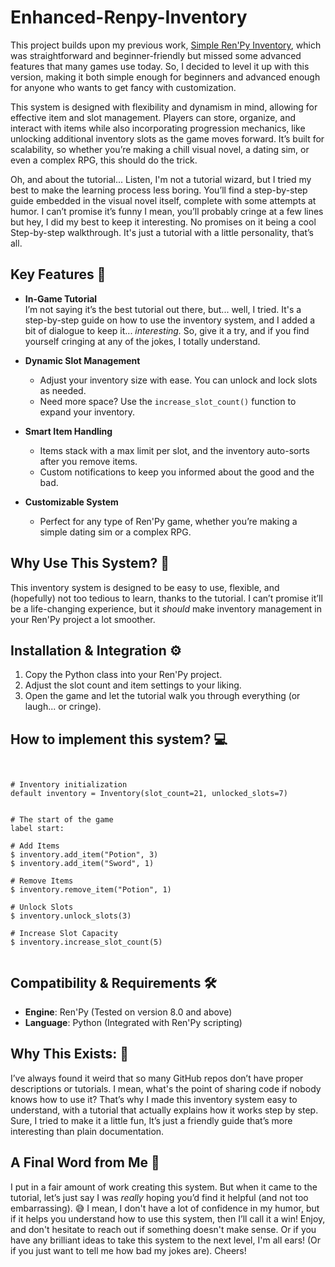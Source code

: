 # Enhanced-Renpy-Inventory  

This project builds upon my previous work, [Simple Ren'Py Inventory](https://github.com/Patchmonk/Simple-Renpy-Inventory?tab=readme-ov-file#simple-renpy-inventory), which was straightforward and beginner-friendly but missed some advanced features that many games use today. So, I decided to level it up with this version, making it both simple enough for beginners and advanced enough for anyone who wants to get fancy with customization.  

This system is designed with flexibility and dynamism in mind, allowing for effective item and slot management. Players can store, organize, and interact with items while also incorporating progression mechanics, like unlocking additional inventory slots as the game moves forward. It’s built for scalability, so whether you’re making a chill visual novel, a dating sim, or even a complex RPG, this should do the trick.  

Oh, and about the tutorial... Listen, I'm not a tutorial wizard, but I tried my best to make the learning process less boring. You’ll find a step-by-step guide embedded in the visual novel itself, complete with some attempts at humor. I can’t promise it’s funny I mean, you’ll probably cringe at a few lines but hey, I did my best to keep it interesting. No promises on it being a cool Step-by-step walkthrough. It's just a tutorial with a little personality, that’s all.  
 



## Key Features 🚀

- **In-Game Tutorial**  
  I’m not saying it’s the best tutorial out there, but... well, I tried. It's a step-by-step guide on how to use the inventory system, and I added a bit of dialogue to keep it... *interesting.* So, give it a try, and if you find yourself cringing at any of the jokes, I totally understand.  

- **Dynamic Slot Management**  
  - Adjust your inventory size with ease. You can unlock and lock slots as needed.  
  - Need more space? Use the `increase_slot_count()` function to expand your inventory.  

- **Smart Item Handling**  
  - Items stack with a max limit per slot, and the inventory auto-sorts after you remove items.  
  - Custom notifications to keep you informed about the good and the bad.  

- **Customizable System**  
  - Perfect for any type of Ren'Py game, whether you’re making a simple dating sim or a complex RPG.  

 

## Why Use This System? 🧐  
This inventory system is designed to be easy to use, flexible, and (hopefully) not too tedious to learn, thanks to the tutorial. I can’t promise it’ll be a life-changing experience, but it *should* make inventory management in your Ren'Py project a lot smoother.  

 

## Installation & Integration ⚙️  
1. Copy the Python class into your Ren'Py project.  
2. Adjust the slot count and item settings to your liking.  
3. Open the game and let the tutorial walk you through everything (or laugh... or cringe).  

 

## How to implement this system? 💻  
```renpy


# Inventory initialization
default inventory = Inventory(slot_count=21, unlocked_slots=7)


# The start of the game
label start:

# Add Items
$ inventory.add_item("Potion", 3)
$ inventory.add_item("Sword", 1)

# Remove Items
$ inventory.remove_item("Potion", 1)

# Unlock Slots
$ inventory.unlock_slots(3)

# Increase Slot Capacity
$ inventory.increase_slot_count(5)


```

 

## Compatibility & Requirements 🛠️
- **Engine**: Ren'Py (Tested on version 8.0 and above)  
- **Language**: Python (Integrated with Ren'Py scripting)

 
 

## Why This Exists: 🤔 
I’ve always found it weird that so many GitHub repos don’t have proper descriptions or tutorials. I mean, what's the point of sharing code if nobody knows how to use it? That’s why I made this inventory system easy to understand, with a tutorial that actually explains how it works step by step. Sure, I tried to make it a little fun, It’s just a friendly guide that’s more interesting than plain documentation.  

 

## A Final Word from Me 💬  
I put in a fair amount of work creating this system. But when it came to the tutorial, let’s just say I was *really* hoping you’d find it helpful (and not too embarrassing). 😅 I mean, I don't have a lot of confidence in my humor, but if it helps you understand how to use this system, then I’ll call it a win! Enjoy, and don't hesitate to reach out if something doesn't make sense. Or if you have any brilliant ideas to take this system to the next level, I'm all ears! (Or if you just want to tell me how bad my jokes are). Cheers!
 
